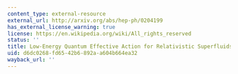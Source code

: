 ```yaml
---
content_type: external-resource
external_url: http://arxiv.org/abs/hep-ph/0204199
has_external_license_warning: true
license: https://en.wikipedia.org/wiki/All_rights_reserved
status: ''
title: Low-Energy Quantum Effective Action for Relativistic Superfluids
uid: d6dc0268-fd65-42b6-892a-a604b664ea32
wayback_url: ''
---
```

